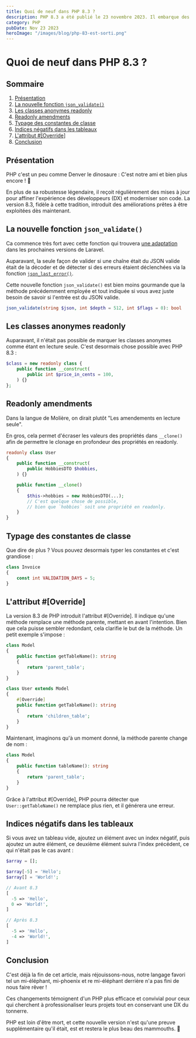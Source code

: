 ```yaml
---
title: Quoi de neuf dans PHP 8.3 ?
description: PHP 8.3 a été publié le 23 novembre 2023. Il embarque des améliorations pour les classes en readonly, la nouvelle fonction json_validate() et bien plus encore.
category: PHP
pubDate: Nov 23 2023
heroImage: "/images/blog/php-83-est-sorti.png"
---
```


# Quoi de neuf dans PHP 8.3 ?

## Sommaire
1. [Présentation](#presentation)
6. [La nouvelle fonction `json_validate()`](#jsonvalidate)
7. [Les classes anonymes readonly](#anonymousreadonly)
2. [Readonly amendments](#readonlyamendments)
3. [Typage des constantes de classe](#typeconst)
5. [Indices négatifs dans les tableaux](#negativeindices)
4. [L'attribut #[Override]](#override)
8. [Conclusion](#conclusion)

## Présentation <a name="presentation"></a>
PHP c'est un peu comme Denver le dinosaure : C'est notre ami et bien plus encore ! 🦖

En plus de sa robustesse légendaire, il reçoit régulièrement des mises à jour pour affiner l'expérience des développeurs (DX) et moderniser son code. La version 8.3, fidèle à cette tradition, introduit des améliorations prêtes à être exploitées dès maintenant.

## La nouvelle fonction `json_validate()` <a name="jsonvalidate"></a>

Ca commence très fort avec cette fonction qui trouvera [une adaptation](https://laravel.com/docs/9.x/helpers#method-str-is-json) dans les prochaines versions de Laravel.

Auparavant, la seule façon de valider si une chaîne était du JSON valide était de la décoder et de détecter si des erreurs étaient déclenchées via la fonction [`json_last_error()`](https://www.php.net/manual/en/function.json-last-error.php).

Cette nouvelle fonction `json_validate()` est bien moins gourmande que la méthode précédemment employée et tout indiquée si vous avez juste besoin de savoir si l'entrée est du JSON valide.

```php
json_validate(string $json, int $depth = 512, int $flags = 0): bool
```

## Les classes anonymes readonly <a name="anonymousreadonly"></a>

Auparavant, il n'était pas possible de marquer les classes anonymes comme étant en lecture seule. C'est desormais chose possible avec PHP 8.3 :

```php
$class = new readonly class {
    public function __construct(
        public int $price_in_cents = 100,
    ) {}
};
```

## Readonly amendments <a name="readonlyamendments"></a>

Dans la langue de Molière, on dirait plutôt "Les amendements en lecture seule".

En gros, cela permet d'écraser les valeurs des propriétés dans `__clone()` afin de permettre le clonage en profondeur des propriétés en readonly.

```php
readonly class User
{
    public function __construct(
        public HobbiesDTO $hobbies,
    ) {}

    public function __clone()
    {
        $this->hobbies = new HobbiesDTO(...);
        // C'est quelque chose de possible,
        // bien que `hobbies` soit une propriété en readonly.
    }
}
```

## Typage des constantes de classe <a name="typeconst"></a>

Que dire de plus ? Vous pouvez desormais typer les constantes et c'est grandiose :

```php
class Invoice
{
    const int VALIDATION_DAYS = 5;
}
```

## L'attribut #[Override] <a name="override"></a>

La version 8.3 de PHP introduit l'attribut #[Override]. Il indique qu'une méthode remplace une méthode parente, mettant en avant l'intention. Bien que cela puisse sembler redondant, cela clarifie le but de la méthode. Un petit exemple s'impose :

```php
class Model
{
    public function getTableName(): string
    {
        return 'parent_table';
    }
}

class User extends Model
{
    #[Override]
    public function getTableName(): string
    {
        return 'children_table';
    }
}
```

Maintenant, imaginons qu'à un moment donné, la méthode parente change de nom :

```php
class Model
{
    public function tableName(): string
    {
        return 'parent_table';
    }
}
```

Grâce à l'attribut #[Override], PHP pourra détecter que `User::getTableName()` ne remplace plus rien, et il générera une erreur.

## Indices négatifs dans les tableaux <a name="negativeindices"></a>

Si vous avez un tableau vide, ajoutez un élément avec un index négatif, puis ajoutez un autre élément, ce deuxième élément suivra l'index précédent, ce qui n'était pas le cas avant :

```php
$array = [];

$array[-5] = 'Hello';
$array[] = 'World!';

// Avant 8.3
[
  -5 => 'Hello',
  0 => 'World!',
]

// Après 8.3
[
  -5 => 'Hello',
  -4 => 'World!',
]
```

## Conclusion <a name="conclusion"></a>

C'est déjà la fin de cet article, mais réjouissons-nous, notre langage favori tel un mi-éléphant, mi-phoenix et re mi-éléphant derrière n'a pas fini de nous faire rêver !

Ces changements témoignent d'un PHP plus efficace et convivial pour ceux qui cherchent à professionaliser leurs projets tout en conservant une DX du tonnerre.

PHP est loin d'être mort, et cette nouvelle version n'est qu'une preuve supplémentaire qu'il était, est et restera le plus beau des mammouths. 🦣
